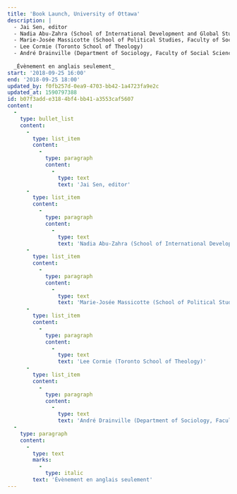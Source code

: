 ```yaml
---
title: 'Book Launch, University of Ottawa'
description: |
  - Jai Sen, editor
  - Nadia Abu-Zahra (School of International Development and Global Studies, Faculty of Social Sciences)
  - Marie-Josée Massicotte (School of Political Studies, Faculty of Social Sciences)
  - Lee Cormie (Toronto School of Theology)
  - André Drainville (Department of Sociology, Faculty of Social Sciences, Université Laval)
  
  _Évènement en anglais seulement_
start: '2018-09-25 16:00'
end: '2018-09-25 18:00'
updated_by: f0fb257d-0ea9-4703-bb42-1a4723fa9e2c
updated_at: 1590797388
id: b07f3add-e318-4bf4-bb41-a3553caf5607
content:
  -
    type: bullet_list
    content:
      -
        type: list_item
        content:
          -
            type: paragraph
            content:
              -
                type: text
                text: 'Jai Sen, editor'
      -
        type: list_item
        content:
          -
            type: paragraph
            content:
              -
                type: text
                text: 'Nadia Abu-Zahra (School of International Development and Global Studies, Faculty of Social Sciences)'
      -
        type: list_item
        content:
          -
            type: paragraph
            content:
              -
                type: text
                text: 'Marie-Josée Massicotte (School of Political Studies, Faculty of Social Sciences)'
      -
        type: list_item
        content:
          -
            type: paragraph
            content:
              -
                type: text
                text: 'Lee Cormie (Toronto School of Theology)'
      -
        type: list_item
        content:
          -
            type: paragraph
            content:
              -
                type: text
                text: 'André Drainville (Department of Sociology, Faculty of Social Sciences, Université Laval)'
  -
    type: paragraph
    content:
      -
        type: text
        marks:
          -
            type: italic
        text: 'Évènement en anglais seulement'
---
```

